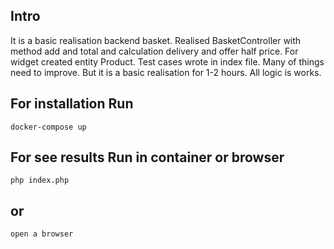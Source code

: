 ## Intro

It is a basic realisation backend basket. Realised BasketController with method add and total and 
calculation delivery and offer half price. For widget created entity Product. Test cases wrote in index file. 
Many of things need to improve. But it is a basic realisation for 1-2 hours. All logic is works.

## For installation Run 
    docker-compose up

## For see results Run in container or browser 
    php index.php
## or
    open a browser
    